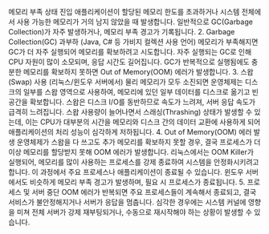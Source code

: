 메모리 부족 상태 진입
애플리케이션이 할당된 메모리 한도를 초과하거나 시스템 전체에서 사용 가능한 메모리가 거의 남지 않았을 때 발생합니다.
일반적으로 GC(Garbage Collection)가 자주 발생하거나, 메모리 부족 경고가 기록됩니다.
2. Garbage Collection(GC) 과부하 (Java, C# 등 가비지 컬렉션 사용 언어)
메모리가 부족해지면 GC가 더 자주 실행되어 메모리를 확보하려고 시도합니다.
자주 실행되는 GC로 인해 CPU 자원이 많이 소모되며, 응답 시간도 길어집니다.
GC가 반복적으로 실행됨에도 충분한 메모리를 확보하지 못하면 Out of Memory(OOM) 에러가 발생합니다.
3. 스왑(Swap) 사용 (리눅스/윈도우 서버에서)
물리 메모리가 모두 소진되면 운영체제는 디스크의 일부를 스왑 영역으로 사용하여, 메모리에 있던 일부 데이터를 디스크로 옮기고 빈 공간을 확보합니다.
스왑은 디스크 I/O를 동반하므로 속도가 느려져, 서버 응답 속도가 급격히 느려집니다.
스왑 사용량이 늘어나면서 스래싱(Thrashing) 상태가 발생할 수 있는데, 이는 CPU가 대부분의 시간을 메모리와 디스크 간의 데이터 교환에 사용하게 되어 애플리케이션의 처리 성능이 심각하게 저하됩니다.
4. Out of Memory(OOM) 에러 발생
운영체제가 스왑을 다 쓰고도 추가 메모리를 확보하지 못할 경우, 결국 프로세스가 더 이상 메모리를 할당받지 못해 OOM 에러가 발생합니다.
리눅스에서는 OOM Killer가 실행되어, 메모리를 많이 사용하는 프로세스를 강제 종료하여 시스템을 안정화시키려고 합니다. 이 과정에서 주요 프로세스나 애플리케이션이 종료될 수 있습니다.
윈도우 서버에서도 비슷하게 메모리 부족 경고가 발생하며, 필요 시 프로세스가 종료됩니다.
5. 프로세스 및 서버 중단
OOM 에러가 반복되면 주요 프로세스들이 계속해서 종료되고, 결국 서비스가 불안정해지거나 서버가 응답을 멈춥니다.
심각한 경우에는 시스템 커널에 영향을 미쳐 전체 서버가 강제 재부팅되거나, 수동으로 재시작해야 하는 상황이 발생할 수 있습니다.

